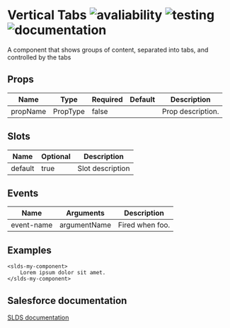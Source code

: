 # Vertical Tabs ![avaliability](https://img.shields.io/badge/avaliability-mock-red.svg)  ![testing](https://img.shields.io/badge/coverage-0%25-red.svg) ![documentation](https://img.shields.io/badge/documentation-draft-red.svg)

A component that shows groups of content, separated into tabs, and controlled by the tabs

## Props

| Name      | Type    | Required | Default | Description |
| -------- | -------- | -------- | ------- | ----------- |
| propName | PropType | false    |         | Prop description. |

## Slots

| Name    | Optional | Description |
| ------- | -------- | ----------- |
| default | true     | Slot description |


## Events

| Name       | Arguments    | Description                            |
| ---------- | ------------ | -------------------------------------- |
| event-name | argumentName | Fired when foo. |

## Examples

```vue
<slds-my-component>
    Lorem ipsum dolor sit amet.
</slds-my-component>
```

## Salesforce documentation
[SLDS documentation](https://www.lightningdesignsystem.com/components/vertical-tabs/)
